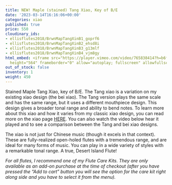 ```yaml
---
title: NEW! Maple (stained) Tang Xiao, Key of B/E
date: '2023-03-14T16:16:06+00:00'
categories: xiao
published: true
price: 550
cloudinary_ids:
- ellisflutes2018/BrwnMapTangXinB1_goprf6
- ellisflutes2018/BrwnMapTangXinB2_ehsd8i
- ellisflutes2018/BrwnMapTangXinB3_g13mlf
- ellisflutes2018/BrwnMapTangXinB4_vjm8gy
html_embed: <iframe src="https://player.vimeo.com/video/765838414?h=b6f5e4b5a1" width="640"
  height="564" frameborder="0" allow="autoplay; fullscreen" allowfullscreen></iframe>
out_of_stock: false
inventory: 1
weight: 450
---
```


Stained Maple Tang Xiao, key of B/E.   The Tang xiao is a variation on my existing xiao design (the bei xiao).  The Tang version plays the same scale and has the same range, but it uses a different mouthpiece design.  This design gives a broader tonal range and ability to bend notes.  To learn more about this xiao and how it varies from my classic xiao design, you can read more on the xiao page [HERE](https://www.ellisflutes.com/world-flutes/xiao).  You can also watch the video below hear it played and to see a comparison between the Tang and bei xiao designs.

The xiao is not just for Chinese music (though it excels in that context). These are fully-realized open-holed flutes with a tremendous range, and are ideal for many forms of music. You can play in a wide variety of styles with a remarkable tonal range. A true, Desert Island Flute! 

*For all flutes, I recommend one of my Flute Care Kits. They are only available as an add-on purchase at the time of checkout (after you have pressed the “Add to cart” button you will see the option for the care kit right along side and you have to select it from the menu).*